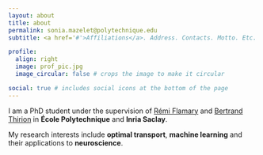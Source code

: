 ```yaml
---
layout: about
title: about
permalink: sonia.mazelet@polytechnique.edu
subtitle: <a href='#'>Affiliations</a>. Address. Contacts. Motto. Etc.

profile:
  align: right
  image: prof_pic.jpg
  image_circular: false # crops the image to make it circular

social: true # includes social icons at the bottom of the page
---
```


I am a PhD student under the supervision of [Rémi Flamary](https://remi.flamary.com/index.fr.html) and [Bertrand Thirion](https://pages.saclay.inria.fr/bertrand.thirion/) in **École Polytechnique** and **Inria Saclay**.

My research interests include **optimal transport**, **machine learning** and their applications to **neuroscience**.
